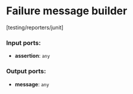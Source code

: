 # Failure message builder

[testing/reporters/junit]

### Input ports:

* __assertion__: `any`

### Output ports:

* __message__: `any`

